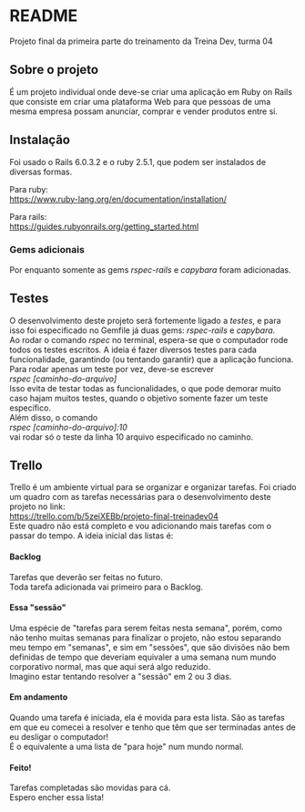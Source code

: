 # README

Projeto final da primeira parte do treinamento da
Treina Dev, turma 04

## Sobre o projeto

É um projeto individual onde deve-se criar uma
aplicação em Ruby on Rails que consiste em criar uma
plataforma Web para que pessoas de uma mesma empresa
possam anunciar, comprar e vender produtos entre si.

## Instalação

Foi usado o Rails 6.0.3.2 e o ruby 2.5.1, que podem ser
instalados de diversas formas.<br>

Para ruby:<br>
https://www.ruby-lang.org/en/documentation/installation/<br>

Para rails:<br>
https://guides.rubyonrails.org/getting_started.html<br>

### Gems adicionais

Por enquanto somente as gems *rspec-rails* e *capybara*
foram adicionadas.

## Testes

O desenvolvimento deste projeto será fortemente ligado
a *testes*, e para isso foi especificado no Gemfile já
duas gems: *rspec-rails* e *capybara*. <br>
Ao rodar o comando *rspec* no terminal, espera-se que o
computador rode todos os testes escritos. A ideia é
fazer diversos testes para cada funcionalidade, garantindo
(ou tentando garantir) que a aplicação funciona.<br>
Para rodar apenas um teste por vez, deve-se escrever<br> *rspec [caminho-do-arquivo]*<br>
Isso evita de testar todas as funcionalidades, o que pode
demorar muito caso hajam muitos testes, quando o objetivo
somente fazer um teste específico.<br>
Além disso, o comando<br>
*rspec [caminho-do-arquivo]:10*<br>
vai rodar só o teste da linha 10 arquivo especificado
no caminho.

## Trello

Trello é um ambiente virtual para se organizar e organizar
tarefas. Foi criado um quadro com as tarefas necessárias para
o desenvolvimento deste projeto no link:<br>
https://trello.com/b/5zeiXEBb/projeto-final-treinadev04<br>
Este quadro não está completo e vou adicionando mais tarefas
com o passar do tempo. A ideia inicial das listas é:

#### Backlog
Tarefas que deverão ser feitas no futuro. <br>
Toda tarefa adicionada vai primeiro para o Backlog.

#### Essa "sessão"
Uma espécie de "tarefas para serem feitas nesta semana",
porém, como não tenho muitas semanas para finalizar o
projeto, não estou separando meu tempo em "semanas", e sim
em "sessões", que são divisões não bem definidas de tempo
que deveriam equivaler a uma semana num mundo corporativo
normal, mas que aqui será algo reduzido.<br>
Imagino estar tentando resolver a "sessão" em 2 ou 3 dias.

#### Em andamento
Quando uma tarefa é iniciada, ela é movida para esta lista.
São as tarefas em que eu comecei a resolver e tenho que têm
que ser terminadas antes de eu desligar o computador! <br>
É o equivalente a uma lista de "para hoje" num mundo normal.

#### Feito!
Tarefas completadas são movidas para cá. <br>
Espero encher essa lista!
